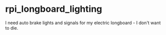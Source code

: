 # rpi_longboard_lighting
I need auto brake lights and signals for my electric longboard - I don't want to die.
